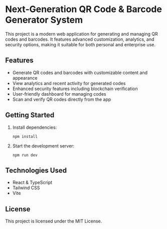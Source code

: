 # Next-Generation QR Code & Barcode Generator System

This project is a modern web application for generating and managing QR codes and barcodes. It features advanced customization, analytics, and security options, making it suitable for both personal and enterprise use.

## Features

- Generate QR codes and barcodes with customizable content and appearance
- View analytics and recent activity for generated codes
- Enhanced security features including blockchain verification
- User-friendly dashboard for managing codes
- Scan and verify QR codes directly from the app

## Getting Started

1. Install dependencies:
   ```
   npm install
   ```
2. Start the development server:
   ```
   npm run dev
   ```

## Technologies Used

- React & TypeScript
- Tailwind CSS
- Vite

## License

This project is licensed under the MIT License.
